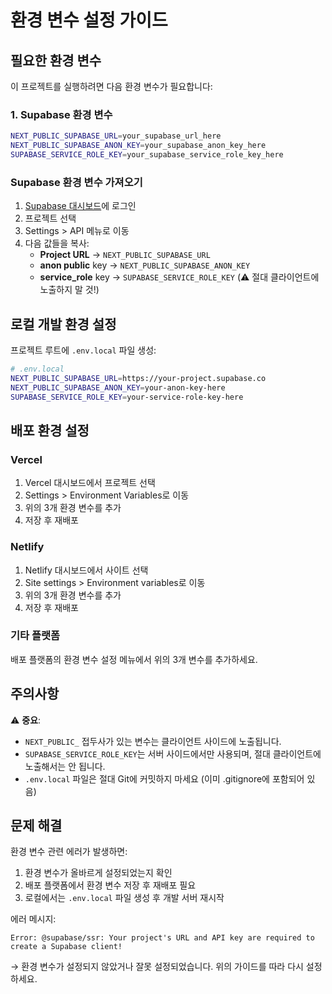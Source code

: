 # 환경 변수 설정 가이드

## 필요한 환경 변수

이 프로젝트를 실행하려면 다음 환경 변수가 필요합니다:

### 1. Supabase 환경 변수

```bash
NEXT_PUBLIC_SUPABASE_URL=your_supabase_url_here
NEXT_PUBLIC_SUPABASE_ANON_KEY=your_supabase_anon_key_here
SUPABASE_SERVICE_ROLE_KEY=your_supabase_service_role_key_here
```

### Supabase 환경 변수 가져오기

1. [Supabase 대시보드](https://supabase.com/dashboard)에 로그인
2. 프로젝트 선택
3. Settings > API 메뉴로 이동
4. 다음 값들을 복사:
   - **Project URL** → `NEXT_PUBLIC_SUPABASE_URL`
   - **anon public** key → `NEXT_PUBLIC_SUPABASE_ANON_KEY`
   - **service_role** key → `SUPABASE_SERVICE_ROLE_KEY` (⚠️ 절대 클라이언트에 노출하지 말 것!)

## 로컬 개발 환경 설정

프로젝트 루트에 `.env.local` 파일 생성:

```bash
# .env.local
NEXT_PUBLIC_SUPABASE_URL=https://your-project.supabase.co
NEXT_PUBLIC_SUPABASE_ANON_KEY=your-anon-key-here
SUPABASE_SERVICE_ROLE_KEY=your-service-role-key-here
```

## 배포 환경 설정

### Vercel

1. Vercel 대시보드에서 프로젝트 선택
2. Settings > Environment Variables로 이동
3. 위의 3개 환경 변수를 추가
4. 저장 후 재배포

### Netlify

1. Netlify 대시보드에서 사이트 선택
2. Site settings > Environment variables로 이동
3. 위의 3개 환경 변수를 추가
4. 저장 후 재배포

### 기타 플랫폼

배포 플랫폼의 환경 변수 설정 메뉴에서 위의 3개 변수를 추가하세요.

## 주의사항

⚠️ **중요**: 
- `NEXT_PUBLIC_` 접두사가 있는 변수는 클라이언트 사이드에 노출됩니다.
- `SUPABASE_SERVICE_ROLE_KEY`는 서버 사이드에서만 사용되며, 절대 클라이언트에 노출해서는 안 됩니다.
- `.env.local` 파일은 절대 Git에 커밋하지 마세요 (이미 .gitignore에 포함되어 있음)

## 문제 해결

환경 변수 관련 에러가 발생하면:

1. 환경 변수가 올바르게 설정되었는지 확인
2. 배포 플랫폼에서 환경 변수 저장 후 재배포 필요
3. 로컬에서는 `.env.local` 파일 생성 후 개발 서버 재시작

에러 메시지:
```
Error: @supabase/ssr: Your project's URL and API key are required to create a Supabase client!
```

→ 환경 변수가 설정되지 않았거나 잘못 설정되었습니다. 위의 가이드를 따라 다시 설정하세요.

